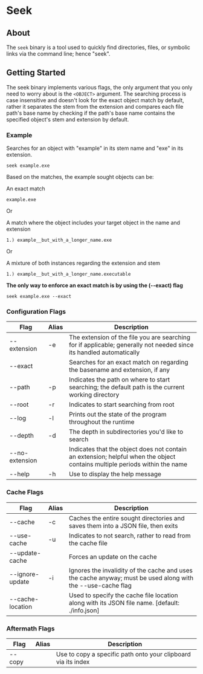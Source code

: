 # Seek

## About
The `seek` binary is a tool used to quickly find directories, files, or symbolic links via the command line; hence "seek".

## Getting Started
The seek binary implements various flags, the only argument that you only need to worry about is the `<OBJECT>` argument.
The searching process is case insensitive and doesn't look for the exact object match by default, rather it separates the stem from the extension and compares each file path's base name by checking if the path's base name contains the specified object's stem and extension by default.

### Example
Searches for an object with "example" in its stem name and "exe" in its extension.
```console
seek example.exe
```
Based on the matches, the example sought objects can be:

An exact match
```text
example.exe
```
Or

A match where the object includes your target object in the name and extension
```text
1.) example__but_with_a_longer_name.exe
```
Or

A mixture of both instances regarding the extension and stem
```text
1.) example__but_with_a_longer_name.executable
```

**The only way to enforce an exact match is by using the (--exact) flag**
```console
seek example.exe --exact
```

### Configuration Flags

| Flag | Alias | Description |
|------|-|-------------|
|--extension| -e | The extension of the file you are searching for if applicable; generally not needed since its handled automatically|
|--exact|  | Searches for an exact match on regarding the basename and extension, if any|
| --path | -p | Indicates the path on where to start searching; the default path is the current working directory |
| --root | -r | Indicates to start searching from root |
| --log | -l | Prints out the state of the program throughout the runtime |
| --depth | -d | The depth in subdirectories you'd like to search |
| --no-extension |  | Indicates that the object does not contain an extension; helpful when the object contains multiple periods within the name |
|--help| -h | Use to display the help message|

### Cache Flags

| Flag | Alias | Description |
|------|-|-------------|
|--cache| -c | Caches the entire sought directories and saves them into a JSON file, then exits |
|--use-cache| -u | Indicates to not search, rather to read from the cache file |
|--update-cache| | Forces an update on the cache |
|--ignore-update| -i | Ignores the invalidity of the cache and uses the cache anyway; must be used along with the --use-cache flag |
|--cache-location| | Used to specify the cache file location along with its JSON file name. [default: ./info.json]|

### Aftermath Flags

| Flag | Alias | Description |
|------|-|-------------|
| --copy |  | Use to copy a specific path onto your clipboard via its index|

